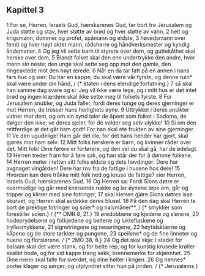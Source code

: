 ## Kapittel 3

1 For se, Herren, Israels Gud, hærskarenes Gud, tar bort fra Jerusalem og Juda støtte og stav, hver støtte av brød og hver støtte av vann,
2 helt og krigsmann, dommer og profet, spåmann og eldste,
3 høvedsmann over femti og hver høyt aktet mann, rådsherre og håndverksmester og kyndig åndemaner.
4 Og jeg vil sette barn til styrere over dem, og guttekåthet skal herske over dem.
5 Blandt folket skal den ene undertrykke den andre, hver mann sin neste; den unge skal sette seg opp mot den gamle, den ringeaktede mot den høyt ærede.
6 Når en da tar fatt på en annen i hans fars hus og sier: Du har en kappe, du skal være vår fyrste, og denne ruin* skal være under din hånd, / {* staten i dens elendige forfatning.}
7 så skal han samme dag svare og si: Jeg vil ikke være lege, og i mitt hus er det intet brød og ingen klærdere skal ikke sette meg til folkets fyrste.
8 For Jerusalem snubler, og Juda faller, fordi deres tunge og deres gjerninger er mot Herren, de trosser hans herlighets øyne.
9 Uttrykket i deres ansikter vidner mot dem, og om sin synd taler de åpent som folket i Sodoma, de dølger den ikke; ve deres sjeler, for de volder seg selv ulykke!
10 Si om den rettferdige at det går ham godt! For han skal ete frukten av sine gjerninger.
11 Ve den ugudelige! Ham går det ille; for det hans hender har gjort, skal gjøres mot ham selv.
12 Mitt folks herskere er barn, og kvinner råder over det. Mitt folk! Dine førere er forførere, og den vei du skal gå, har de ødelagt.
13 Herren treder fram for å føre sak, og han står der for å dømme folkene.
14 Herren møter i retten sitt folks eldste og dets høvdinger: Dere har avgnaget vingården! Dere har rov fra de fattige i husene hos dere!
15 Hvordan kan dere tråkke mitt folk ned og knuse de fattige? sier Herren, Israels Gud, hærskarenes Gud.
16 Og Herren sa: Fordi Sions døtre er overmodige og går med kneisende nakke og lar øynene løpe om, går og tripper og klirrer med sine fotringer,
17 skal Herren gjøre Sions døtres isse skurvet, og Herren skal avdekke deres blusel.
18 På den dag skal Herren ta bort de prektige fotringer og soler* og halvmåner**, / {* smykker som forestiller solen.} / {** DMR 8, 21.}
19 øredobbene og kjedene og slørene,
20 hodeprydelsene og fotkjedene og beltene og lukteflaskene og tryllesmykkene,
21 signetringene og neseringene,
22 høytidsklærne og kåpene og de store tørklær og pungene,
23 speilene* og de fine linneter og huene og florslørene. / {* 2MO 38, 8.}
24 Og det skal skje: I stedet for balsam skal det være stank, og for belte rep, og for kunstig krusede krøller skallet hode, og for vid kappe trang sekk, brennemerke for skjønnhet.
25 Dine menn skal falle for sverdet, og dine helter i krigen.
26 Og hennes* porter klager og sørger, og utplyndret sitter hun på jorden. / {* Jerusalems.}
